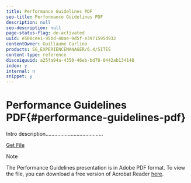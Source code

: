 ```yaml
---
title: Performance Guidelines PDF
seo-title: Performance Guidelines PDF
description: null
seo-description: null
page-status-flag: de-activated
uuid: e500cee1-95bd-40ae-9d5f-e3971595d932
contentOwner: Guillaume Carlino
products: SG_EXPERIENCEMANAGER/6.4/SITES
content-type: reference
discoiquuid: a25fa94a-4350-46eb-bd78-0442ab134148
index: y
internal: n
snippet: y
---
```


# Performance Guidelines PDF{#performance-guidelines-pdf}

Intro description.......................................

[Get File](assets/aem_6_2_performanceguidelines.pdf)

>[!NOTE]
>
>The Performance Guidelines presentation is in Adobe PDF format. To view the file, you can download a free version of Acrobat Reader [here](https://get.adobe.com/reader/).

